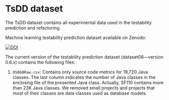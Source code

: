 # TsDD dataset


The TsDD dataset contains all experimental data used in the testability prediction and refactoring.

Machine learning testability prediction dataset  available on Zenodo:

[![DOI](https://zenodo.org/badge/DOI/10.5281/zenodo.4650228.svg)](https://doi.org/10.5281/zenodo.4650228)



The current version of the testability prediction dataset (dataset06—version 0.6.x) contains the following files:

1. `DS060Raw.csv`: Contains only source code metrics for 19,720 Java classes. The last column indicates the number of Java classes in the enclosing file of the presented Java class. Actually, SF110 contains more than 23K Java classes. We removed small projects and projects that most of their classes are data classes used as database models.
 

